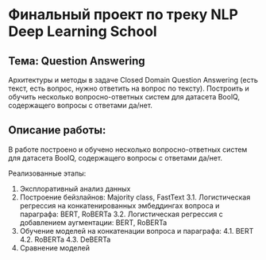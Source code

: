 # Финальный проект по треку NLP Deep Learning School

## Тема: Question Answering

Архитектуры и методы в задаче Closed Domain Question Answering (есть текст, есть вопрос, нужно ответить на вопрос по тексту). Построить и обучить несколько вопросно-ответных систем для датасета BoolQ, содержащего вопросы с ответами да/нет.

## Описание работы:

В работе построено и обучено несколько вопросно-ответных систем для датасета BoolQ, содержащего вопросы с ответами да/нет.

Реализованные этапы:
1. Эксплоративный анализ данных
2. Построение бейзлайнов: Majority class, FastText
3.1. Логистическая регрессия на конкатенированных эмбеддингах вопроса и параграфа: BERT, RoBERTa
3.2. Логистическая регрессия с добавлением аугментации: BERT, RoBERTa
4. Обучение моделей на конкатенации вопроса и параграфа:
4.1. BERT
4.2. RoBERTa
4.3. DeBERTa
5. Сравнение моделей
